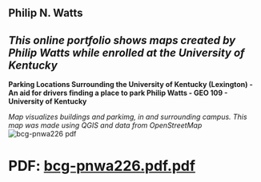 
## **Philip N. Watts**
## _This online portfolio shows maps created by Philip Watts while enrolled at the University of Kentucky_

**Parking Locations Surrounding the University of Kentucky (Lexington) - An aid for drivers finding a place to park
Philip Watts - GEO 109 - University of Kentucky**

_Map visualizes buildings and parkimg, in and surrounding campus. This map was made using QGIS and data from OpenStreetMap_
![bcg-pnwa226 pdf](https://github.com/user-attachments/assets/a8adb11d-47ee-4040-a530-83cd4d95c1ec)
# PDF: [bcg-pnwa226.pdf.pdf](https://github.com/user-attachments/files/19693306/bcg-pnwa226.pdf.pdf)


